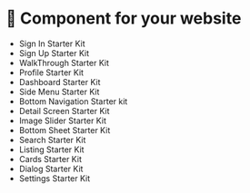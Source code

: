 # 🍉 Component for your website

- Sign In Starter Kit
- Sign Up Starter Kit
- WalkThrough Starter Kit
- Profile Starter Kit
- Dashboard Starter Kit
- Side Menu Starter Kit
- Bottom Navigation Starter kit
- Detail Screen Starter Kit
- Image Slider Starter Kit
- Bottom Sheet Starter Kit
- Search Starter Kit
- Listing Starter Kit
- Cards Starter Kit
- Dialog Starter Kit
- Settings Starter Kit

